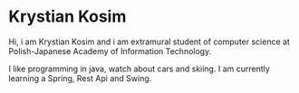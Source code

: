 <h1>Krystian Kosim</h1>

Hi, i am Krystian Kosim and i am extramural student of computer science at Polish-Japanese Academy of Information Technology.

I like programming in java, watch about cars and skiing.
I am currently learning a Spring, Rest Api and Swing.
